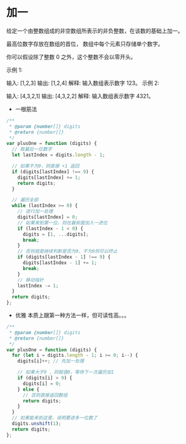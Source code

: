 # 加一
给定一个由整数组成的非空数组所表示的非负整数，在该数的基础上加一。

最高位数字存放在数组的首位， 数组中每个元素只存储单个数字。

你可以假设除了整数 0 之外，这个整数不会以零开头。

示例 1:

输入: [1,2,3]
输出: [1,2,4]
解释: 输入数组表示数字 123。
示例 2:

输入: [4,3,2,1]
输出: [4,3,2,2]
解释: 输入数组表示数字 4321。

- 一根筋法

```js
/**
 * @param {number[]} digits
 * @return {number[]}
 */
var plusOne = function (digits) {
  // 取最后一位数字
  let lastIndex = digits.length - 1;

  // 如果不为9，则直接 +1 返回
  if (digits[lastIndex] !== 9) {
    digits[lastIndex] += 1;
    return digits;
  }

  // 遍历全部
  while (lastIndex >= 0) {
    // 进行加一处理
    digits[lastIndex] = 0;
    // 如果来到第一位，则在最前面加入一进位
    if (lastIndex - 1 < 0) {
      digits = [1, ...digits];
      break;
    }
    // 否则就是继续判断是否为9，不为9则可以终止
    if (digits[lastIndex - 1] !== 9) {
      digits[lastIndex - 1] += 1;
      break;
    }
    // 移动指针
    lastIndex -= 1;
  }
  return digits;
};
```

- 优雅
  本质上跟第一种方法一样，但可读性高。。。

```js
/**
 * @param {number[]} digits
 * @return {number[]}
 */
var plusOne = function (digits) {
  for (let i = digits.length - 1; i >= 0; i--) {
    digits[i]++; // 先加一处理

    // 如果大于9 ，则赋值0，等待下一次遍历加1
    if (digits[i] > 9) {
      digits[i] = 0;
    } else {
      // 否则直接返回数组
      return digits;
    }
  }
  // 如果能来到这里，说明要进多一位数了
  digits.unshift(1);
  return digits;
};
```
